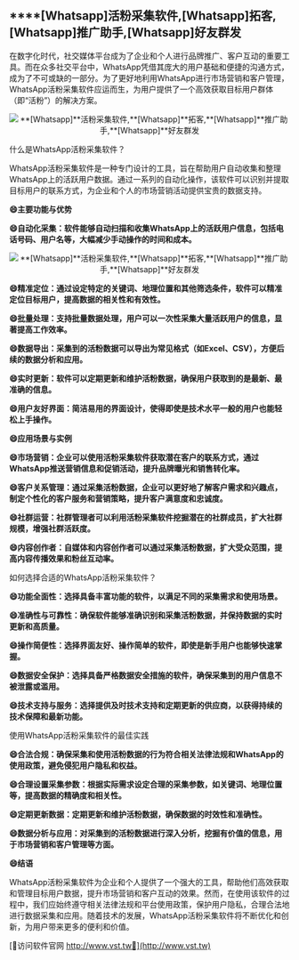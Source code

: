 ## ****[Whatsapp]**活粉采集软件,**[Whatsapp]**拓客,**[Whatsapp]**推广助手,**[Whatsapp]**好友群发**

在数字化时代，社交媒体平台成为了企业和个人进行品牌推广、客户互动的重要工具。而在众多社交平台中，WhatsApp凭借其庞大的用户基础和便捷的沟通方式，成为了不可或缺的一部分。为了更好地利用WhatsApp进行市场营销和客户管理，WhatsApp活粉采集软件应运而生，为用户提供了一个高效获取目标用户群体（即“活粉”）的解决方案。

 <center><img src="https://vst.tw/MP4/tuiguang/png/4.png" alt="**[Whatsapp]**活粉采集软件,**[Whatsapp]**拓客,**[Whatsapp]**推广助手,**[Whatsapp]**好友群发"></center>

什么是WhatsApp活粉采集软件？

WhatsApp活粉采集软件是一种专门设计的工具，旨在帮助用户自动收集和整理WhatsApp上的活跃用户数据。通过一系列的自动化操作，该软件可以识别并提取目标用户的联系方式，为企业和个人的市场营销活动提供宝贵的数据支持。

**😄主要功能与优势**

**😄自动化采集：软件能够自动扫描和收集WhatsApp上的活跃用户信息，包括电话号码、用户名等，大幅减少手动操作的时间和成本。**

 <center><img src="https://vst.tw/MP4/tuiguang/png/5.png" alt="**[Whatsapp]**活粉采集软件,**[Whatsapp]**拓客,**[Whatsapp]**推广助手,**[Whatsapp]**好友群发"></center>

**😄精准定位：通过设定特定的关键词、地理位置和其他筛选条件，软件可以精准定位目标用户，提高数据的相关性和有效性。**

**😄批量处理：支持批量数据处理，用户可以一次性采集大量活跃用户的信息，显著提高工作效率。**

**😄数据导出：采集到的活粉数据可以导出为常见格式（如Excel、CSV），方便后续的数据分析和应用。**

**😄实时更新：软件可以定期更新和维护活粉数据，确保用户获取到的是最新、最准确的信息。**

**😄用户友好界面：简洁易用的界面设计，使得即使是技术水平一般的用户也能轻松上手操作。**

**😄应用场景与实例**

**😄市场营销：企业可以使用活粉采集软件获取潜在客户的联系方式，通过WhatsApp推送营销信息和促销活动，提升品牌曝光和销售转化率。**

**😄客户关系管理：通过采集活粉数据，企业可以更好地了解客户需求和兴趣点，制定个性化的客户服务和营销策略，提升客户满意度和忠诚度。**

**😄社群运营：社群管理者可以利用活粉采集软件挖掘潜在的社群成员，扩大社群规模，增强社群活跃度。**

**😄内容创作者：自媒体和内容创作者可以通过采集活粉数据，扩大受众范围，提高内容传播效果和粉丝互动率。**

如何选择合适的WhatsApp活粉采集软件？

**😄功能全面性：选择具备丰富功能的软件，以满足不同的采集需求和使用场景。**

**😄准确性与可靠性：确保软件能够准确识别和采集活粉数据，并保持数据的实时更新和高质量。**

**😄操作简便性：选择界面友好、操作简单的软件，即使是新手用户也能够快速掌握。**

**😄数据安全保护：选择具备严格数据安全措施的软件，确保采集到的用户信息不被泄露或滥用。**

**😄技术支持与服务：选择提供及时技术支持和定期更新的供应商，以获得持续的技术保障和最新功能。**

使用WhatsApp活粉采集软件的最佳实践

**😄合法合规：确保采集和使用活粉数据的行为符合相关法律法规和WhatsApp的使用政策，避免侵犯用户隐私和权益。**

**😄合理设置采集参数：根据实际需求设定合理的采集参数，如关键词、地理位置等，提高数据的精确度和相关性。**

**😄定期更新数据：定期更新和维护活粉数据，确保数据的时效性和准确性。**

**😄数据分析与应用：对采集到的活粉数据进行深入分析，挖掘有价值的信息，用于市场营销和客户管理等方面。**

**😄结语**

WhatsApp活粉采集软件为企业和个人提供了一个强大的工具，帮助他们高效获取和管理目标用户数据，提升市场营销和客户互动的效果。然而，在使用该软件的过程中，我们应始终遵守相关法律法规和平台使用政策，保护用户隐私，合理合法地进行数据采集和应用。随着技术的发展，WhatsApp活粉采集软件将不断优化和创新，为用户带来更多的便利和价值。


[👻访问软件官网 http://www.vst.tw👻](http://www.vst.tw)
